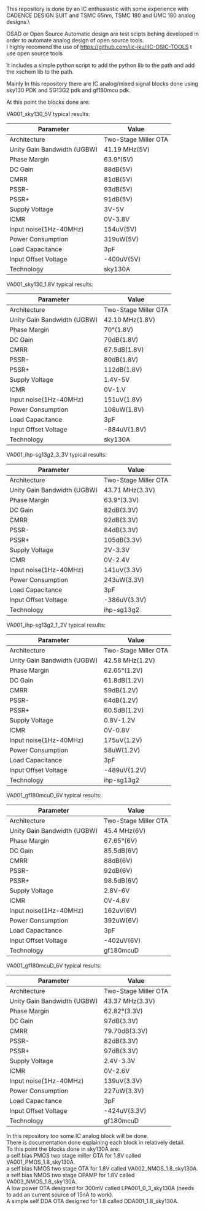 This repository is done by an IC enthusiastic with some experience with CADENCE DESIGN SUIT and TSMC 65nm, TSMC 180 and UMC 180 analog designs.\


OSAD or Open Source Automatic design are test scipts behing developed in order to automate analog design of open source tools.\
I highly recomend the use of  https://github.com/iic-jku/IIC-OSIC-TOOLS t use open source tools

It includes a simple python script to add the python lib to the path and add the xschem lib to the path.


Mainly In this repository there are IC analog/mixed signal blocks done using sky130 PDK and SG13G2 pdk and gf180mcu pdk.

At this point the blocks done are:

VA001_sky130_5V typical results:

| Parameter              | Value               |
|------------------------|---------------------|
| Architecture           | Two-Stage Miller OTA| 
|  Unity Gain Bandwidth (UGBW)    |       41.19 MHz(5V) | 
| Phase Margin           |         63.9°(5V)   | 
| DC Gain                |        88dB(5V)     | 
| CMRR                   |        81dB(5V)     |
| PSSR-                  |        93dB(5V)     |
| PSSR+                  |        91dB(5V)     |   
| Supply Voltage         |        3V-5V        |
| ICMR                   |        0V-3.8V      |
| Input noise(1Hz-40MHz) |        154uV(5V)   |
| Power Consumption      |        319uW(5V)    |
| Load Capacitance       |        3pF          | 
| Input Offset Voltage   |       -400uV(5V)    |
| Technology             |      sky130A        | 



VA001_sky130_1.8V typical results:

| Parameter              | Value               |
|------------------------|---------------------|
| Architecture           | Two-Stage Miller OTA| 
|  Unity Gain Bandwidth (UGBW)    |      42.10 MHz(1.8V)| 
| Phase Margin           |         70°(1.8V)   | 
| DC Gain                |        70dB(1.8V)   | 
| CMRR                   |        67.5dB(1.8V) |
| PSSR-                  |        80dB(1.8V)   |
| PSSR+                  |        112dB(1.8V)  |   
| Supply Voltage         |        1.4V-5V      |
| ICMR                   |        0V-1.V      |
| Input noise(1Hz-40MHz) |        151uV(1.8V)   |
| Power Consumption      |        108uW(1.8V)    |
| Load Capacitance       |        3pF          | 
| Input Offset Voltage   |       -884uV(1.8V)    |
| Technology             |      sky130A        | 


VA001_ihp-sg13g2_3_3V typical results:

| Parameter              | Value               |
|------------------------|---------------------|
| Architecture           | Two-Stage Miller OTA| 
|  Unity Gain Bandwidth (UGBW)    |       43.71 MHz(3.3V) | 
| Phase Margin           |         63.9°(3.3V)   | 
| DC Gain                |        82dB(3.3V)     | 
| CMRR                   |        92dB(3.3V)     |
| PSSR-                  |        84dB(3.3V)     |
| PSSR+                  |        105dB(3.3V)     |   
| Supply Voltage         |        2V-3.3V        |
| ICMR                   |        0V-2.4V      |
| Input noise(1Hz-40MHz) |        141uV(3.3V)   |
| Power Consumption      |        243uW(3.3V)    |
| Load Capacitance       |        3pF          | 
| Input Offset Voltage   |       -386uV(3.3V)    |
| Technology             |      ihp-sg13g2      | 


VA001_ihp-sg13g2_1_2V typical results:

| Parameter              | Value               |
|------------------------|---------------------|
| Architecture           | Two-Stage Miller OTA| 
|  Unity Gain Bandwidth (UGBW)   |       42.58 MHz(1.2V) | 
| Phase Margin           |         62.65°(1.2V)   | 
| DC Gain                |        61.8dB(1.2V)     | 
| CMRR                   |        59dB(1.2V)     |
| PSSR-                  |        64dB(1.2V)     |
| PSSR+                  |        60.5dB(1.2V)    |   
| Supply Voltage         |        0.8V-1.2V        |
| ICMR                   |        0V-0.8V      |
| Input noise(1Hz-40MHz) |        175uV(1.2V)   |
| Power Consumption      |        58uW(1.2V)    |
| Load Capacitance       |        3pF          | 
| Input Offset Voltage   |       -489uV(1.2V)    |
| Technology             |      ihp-sg13g2      | 






VA001_gf180mcuD_6V typical results:

| Parameter              | Value               |
|------------------------|---------------------|
| Architecture           | Two-Stage Miller OTA| 
|  Unity Gain Bandwidth (UGBW)   |       45.4 MHz(6V) | 
| Phase Margin           |         67.65°(6V)   | 
| DC Gain                |        85.5dB(6V)     | 
| CMRR                   |        88dB(6V)     |
| PSSR-                  |        92dB(6V)     |
| PSSR+                  |        98.5dB(6V)    |   
| Supply Voltage         |        2.8V-6V        |
| ICMR                   |        0V-4.8V      |
| Input noise(1Hz-40MHz) |        162uV(6V)   |
| Power Consumption      |        392uW(6V)    |
| Load Capacitance       |        3pF          | 
| Input Offset Voltage   |       -402uV(6V)    |
| Technology             |      gf180mcuD     | 








VA001_gf180mcuD_6V typical results:

| Parameter              | Value               |
|------------------------|---------------------|
| Architecture           | Two-Stage Miller OTA| 
| Unity Gain Bandwidth (UGBW)   |       43.37 MHz(3.3V) | 
| Phase Margin           |         62.82°(3.3V)   | 
| DC Gain                |        97dB(3.3V)     | 
| CMRR                   |        79.70dB(3.3V)     |
| PSSR-                  |        82dB(3.3V)     |
| PSSR+                  |        97dB(3.3V)    |   
| Supply Voltage         |        2.4V-3.3V        |
| ICMR                   |        0V-2.6V      |
| Input noise(1Hz-40MHz) |        139uV(3.3V)   |
| Power Consumption      |        227uW(3.3V)    |
| Load Capacitance       |        3pF          | 
| Input Offset Voltage   |       -424uV(3.3V)    |
| Technology             |      gf180mcuD     | 










In this repository too some IC analog block will be done.\
There is documentation done explaining each block in relatively detail.\
To this point the blocks done in sky130A are:\
a self bias PMOS two stage miller OTA for 1.8V called VA001_PMOS_1.8_sky130A.\
a self bias NMOS two stage  OTA for 1.8V called VA002_NMOS_1.8_sky130A.\
a self bias NMOS two stage  OPAMP for 1.8V called VA003_NMOS_1.8_sky130A.\
A low power OTA designed for 300mV called LPA001_0_3_sky130A (needs to add an current source of 15nA to work).\
A simple self DDA OTA designed for 1.8 called DDA001_1.8_sky130A.









